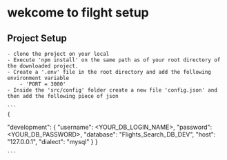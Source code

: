 # wekcome to filght setup

## Project Setup
    - clone the project on your local
    - Execute 'npm install' on the same path as of your root directory of the downloaded project.
    - Create a '.env' file in the root directory and add the following environment variable
        - 'PORT = 3000'
    - Inside the 'src/config' folder create a new file 'config.json' and then add the following piece of json

    ```
    {
  "development": {
    "username": <YOUR_DB_LOGIN_NAME>,
    "password": <YOUR_DB_PASSWORD>,
    "database": "Flights_Search_DB_DEV",
    "host": "127.0.0.1",
    "dialect": "mysql"
  }
}

    ```